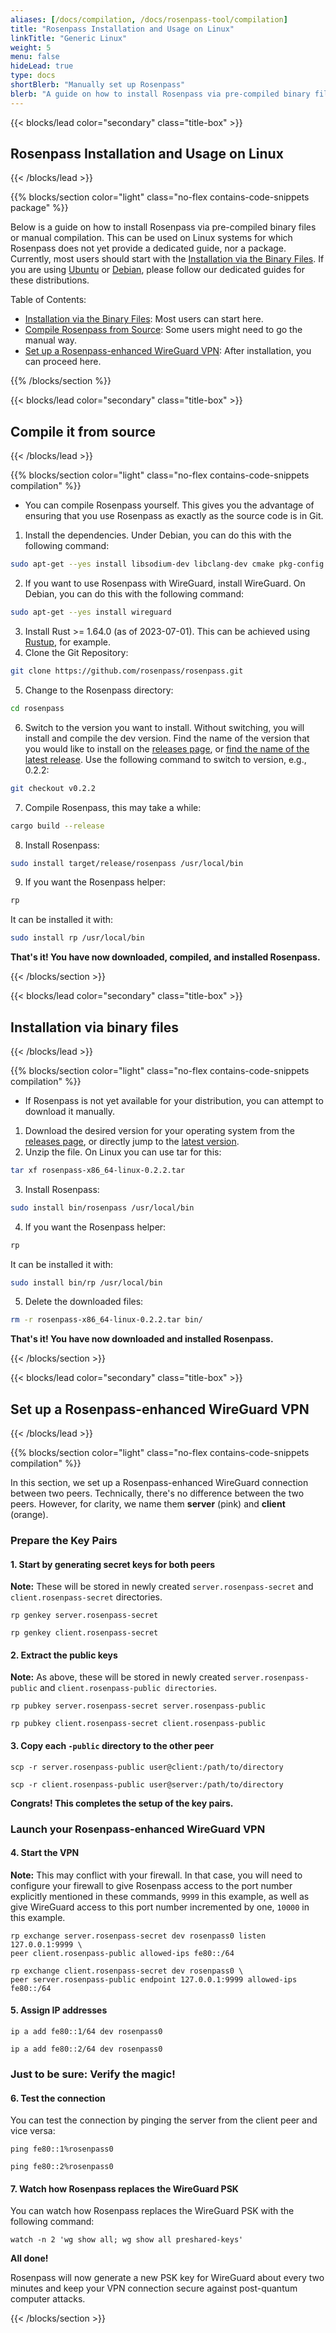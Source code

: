 ```yaml
---
aliases: [/docs/compilation, /docs/rosenpass-tool/compilation]
title: "Rosenpass Installation and Usage on Linux"
linkTitle: "Generic Linux"
weight: 5
menu: false
hideLead: true
type: docs
shortBlerb: "Manually set up Rosenpass"
blerb: "A guide on how to install Rosenpass via pre-compiled binary files or manual compilation. This can be used on Linux systems for which Rosenpass does not yet provide a dedicated guide, nor a package."
---
```


{{< blocks/lead color="secondary" class="title-box" >}}
## Rosenpass Installation and Usage on Linux
{{< /blocks/lead >}}

{{% blocks/section color="light" class="no-flex contains-code-snippets package" %}}

Below is a guide on how to install Rosenpass via pre-compiled binary files or manual compilation.
This can be used on Linux systems for which Rosenpass does not yet provide a dedicated guide, nor a package.
Currently, most users should start with the [Installation via the Binary Files](#installation-via-binary-files).
If you are using [Ubuntu](ubuntu) or [Debian](debian), please follow our dedicated guides for these distributions.

Table of Contents:
* [Installation via the Binary Files](#installation-via-binary-files): Most users can start here.
* [Compile Rosenpass from Source](#compile-it-from-source): Some users might need to go the manual way.
* [Set up a Rosenpass-enhanced WireGuard VPN](#set-up-a-rosenpass-enhanced-wireguard-vpn): After installation, you can proceed here.

<span class="spacer"></span>
{{% /blocks/section %}}

{{< blocks/lead color="secondary" class="title-box" >}}
## Compile it from source
{{< /blocks/lead >}}

{{% blocks/section color="light" class="no-flex contains-code-snippets compilation" %}}


<span class="spacer"></span>

- You can compile Rosenpass yourself. This gives you the advantage of ensuring that you use Rosenpass as exactly as the source code is in Git.

1. Install the dependencies. Under Debian, you can do this with the following command: 

<span class="codebox">

```sh
sudo apt-get --yes install libsodium-dev libclang-dev cmake pkg-config git build-essential
```

</span>

2. If you want to use Rosenpass with WireGuard, install WireGuard. On Debian, you can do this with the following command: 

<span class="codebox">

```sh 
sudo apt-get --yes install wireguard
```
</span>

3. Install Rust >= 1.64.0 (as of 2023-07-01). This can be achieved using [Rustup](https://rustup.rs/), for example.
<span class="spacer"></span>
4. Clone the Git Repository: 

<span class="codebox">

```sh
git clone https://github.com/rosenpass/rosenpass.git
```

</span>

5. Change to the Rosenpass directory: 

<span class="codebox">

```sh
cd rosenpass
```

</span>

6. Switch to the version you want to install. Without switching, you will install and compile the dev version. Find the name of the version that you would like to install on the [releases page](https://github.com/rosenpass/rosenpass/releases), or [find the name of the latest release](https://github.com/rosenpass/rosenpass/releases/latest). Use the following command to switch to version, e.g., 0.2.2: 

<span class="codebox">

```sh
git checkout v0.2.2
```

</span>

7. Compile Rosenpass, this may take a while:

<span class="codebox">

```sh
cargo build --release
```

</span>

8. Install Rosenpass: 

<span class="codebox">

```sh
sudo install target/release/rosenpass /usr/local/bin
```

</span>

9. If you want the Rosenpass helper:

<span class="codebox">

```sh
rp
```

</span>

It can be installed it with: 

<span class="codebox">

```sh
sudo install rp /usr/local/bin
```

</span>
<span class="spacer"></span>

**That's it! You have now downloaded, compiled, and installed Rosenpass.**

<span class="spacer"></span>

{{< /blocks/section >}}

{{< blocks/lead color="secondary" class="title-box" >}}
## Installation via binary files
{{< /blocks/lead >}}

{{% blocks/section color="light" class="no-flex contains-code-snippets compilation" %}}

<span class="spacer"></span>

- If Rosenpass is not yet available for your distribution, you can attempt to download it manually.

1. Download the desired version for your operating system from the [releases page](https://github.com/rosenpass/rosenpass/releases/), or directly jump to the [latest version](https://github.com/rosenpass/rosenpass/releases/latest).
<span class="spacer"></span>
2. Unzip the file. On Linux you can use tar for this: 

<span class="codebox">

```sh
tar xf rosenpass-x86_64-linux-0.2.2.tar
```

</span>

3. Install Rosenpass: 

<span class="codebox">

```sh
sudo install bin/rosenpass /usr/local/bin
```

</span>

4. If you want the Rosenpass helper:

<span class="codebox">

```sh
rp
``` 

</span>

It can be installed it with: 

<span class="codebox">

```sh
sudo install bin/rp /usr/local/bin
```

</span>

5. Delete the downloaded files:

<span class="codebox">

```sh
rm -r rosenpass-x86_64-linux-0.2.2.tar bin/
```

</span>

<span class="spacer"></span>

**That's it! You have now downloaded and installed Rosenpass.**

<span class="spacer"></span>

{{< /blocks/section >}}

{{< blocks/lead color="secondary" class="title-box" >}}
## Set up a Rosenpass-enhanced WireGuard VPN
{{< /blocks/lead >}}

{{% blocks/section color="light" class="no-flex contains-code-snippets compilation" %}}

In this section, we set up a Rosenpass-enhanced WireGuard connection between two peers. Technically, there's no difference between the two peers. However, for clarity, we name them <span class="primary-highlight"><strong>server</strong> (pink)</span> and <span class="secondary-highlight"><strong>client</strong> (orange)</span>.

### Prepare the Key Pairs

#### 1. Start by generating secret keys for both peers

**Note:** These will be stored in newly created `server.rosenpass-secret` and `client.rosenpass-secret` directories.

```sh{class="starter-code-server command-user"}
rp genkey server.rosenpass-secret
```
```sh{class="starter-code-client command-user"}
rp genkey client.rosenpass-secret
```

#### 2. Extract the public keys

**Note:** As above, these will be stored in newly created `server.rosenpass-public` and `client.rosenpass-public directories`.

```sh{class="starter-code-server command-user"}
rp pubkey server.rosenpass-secret server.rosenpass-public
```
```sh{class="starter-code-client command-user"}
rp pubkey client.rosenpass-secret client.rosenpass-public
```

#### 3. Copy each `-public` directory to the other peer

```sh{class="starter-code-server command-user"}
scp -r server.rosenpass-public user@client:/path/to/directory
```
```sh{class="starter-code-client command-user"}
scp -r client.rosenpass-public user@server:/path/to/directory
```

**Congrats! This completes the setup of the key pairs.**


### Launch your Rosenpass-enhanced WireGuard VPN

#### 4. Start the VPN

**Note:** This may conflict with your firewall. In that case, you will need to configure your firewall to give Rosenpass access to the port number explicitly mentioned in these commands, `9999` in this example, as well as give WireGuard access to this port number incremented by one, `10000` in this example.

```sh{class="starter-code-server-root"}
rp exchange server.rosenpass-secret dev rosenpass0 listen 127.0.0.1:9999 \
peer client.rosenpass-public allowed-ips fe80::/64
```
```sh{class="starter-code-client-root"}
rp exchange client.rosenpass-secret dev rosenpass0 \
peer server.rosenpass-public endpoint 127.0.0.1:9999 allowed-ips fe80::/64
```

#### 5. Assign IP addresses

```sh{class="starter-code-server-root"}
ip a add fe80::1/64 dev rosenpass0
```
```sh{class="starter-code-client-root"}
ip a add fe80::2/64 dev rosenpass0
```

### Just to be sure: Verify the magic!

#### 6. Test the connection

You can test the connection by pinging the server from the client peer and vice versa:

```sh{class="starter-code-client command-user"}
ping fe80::1%rosenpass0
```
```sh{class="starter-code-server command-user"}
ping fe80::2%rosenpass0
```

#### 7. Watch how Rosenpass replaces the WireGuard PSK

You can watch how Rosenpass replaces the WireGuard PSK with the following command:

```sh{class="command-root"}
watch -n 2 'wg show all; wg show all preshared-keys'
```

**All done!**

Rosenpass will now generate a new PSK key for WireGuard about every two minutes and keep your VPN connection secure against post-quantum computer attacks.


{{< /blocks/section >}}